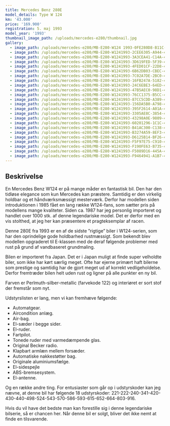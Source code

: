 ```yaml
---
title: Mercedes Benz 280E
model_details: Type W 124
km: '43.000'
price: '169.900'
registration: 5. maj 1993
model_year: '1993'
thumbnail_image_path: /uploads/mercedes-e280/thumbnail.jpg
gallery:
  - image_path: /uploads/mercedes-e280/MB-E280-W124 1993-0FE280D8-B11C-465B-83A9-902CFA072616.jpeg
  - image_path: /uploads/mercedes-e280/MB-E280-W1241993-2CEE6305-A944-46BF-83AD-C78E52AED0BB.jpeg
  - image_path: /uploads/mercedes-e280/MB-E280-W1241993-3A3CEA41-C14A-4EF2-889B-4BA939F327EC.jpeg
  - image_path: /uploads/mercedes-e280/MB-E280-W1241993-3D619FED-5F39-46DE-A4F1-2C06FF636DF8.jpeg
  - image_path: /uploads/mercedes-e280/MB-E280-W1241993-4FED01CF-22D8-4A84-8312-AE786E106BC5.jpeg
  - image_path: /uploads/mercedes-e280/MB-E280-W1241993-6B62DB03-CBEC-4DC7-8731-2B3E3E011101.jpeg
  - image_path: /uploads/mercedes-e280/MB-E280-W1241993-7C02A7DE-2BC0-4929-B993-666354FC876A.jpeg
  - image_path: /uploads/mercedes-e280/MB-E280-W1241993-16FB247A-5182-4584-BF24-39732E011DFC.jpeg
  - image_path: /uploads/mercedes-e280/MB-E280-W1241993-24C6EBE3-64ED-444D-958E-318277B9E28F.jpeg
  - image_path: /uploads/mercedes-e280/MB-E280-W1241993-47B5AEC0-98D1-4CCB-B771-96CAD6671A9B.jpeg
  - image_path: /uploads/mercedes-e280/MB-E280-W1241993-76CC1375-B5CC-4F09-B35E-6A79AB93E7DD.jpeg
  - image_path: /uploads/mercedes-e280/MB-E280-W1241993-87CC5CDD-A389-470C-8036-7100E96DDBA3.jpeg
  - image_path: /uploads/mercedes-e280/MB-E280-W1241993-156DA5B0-A798-443A-9DB3-A4F536F13347.jpeg
  - image_path: /uploads/mercedes-e280/MB-E280-W1241993-395F2614-A01A-4BE6-BDB4-8A8ECEC57DC6.jpeg
  - image_path: /uploads/mercedes-e280/MB-E280-W1241993-3305AE8C-3854-44E5-BA66-4861C806AF13.jpeg
  - image_path: /uploads/mercedes-e280/MB-E280-W1241993-43298A0E-9809-4D8C-B6B6-C06BDDB965F0.jpeg
  - image_path: /uploads/mercedes-e280/MB-E280-W1241993-60201296-1C1C-4512-ABCA-07D31732153C.jpeg
  - image_path: /uploads/mercedes-e280/MB-E280-W1241993-B41AC300-C138-4F12-846B-C294DF7AFA0E.jpeg
  - image_path: /uploads/mercedes-e280/MB-E280-W1241993-B3274A59-8EF3-437C-B14D-9B438F0CE628.jpeg
  - image_path: /uploads/mercedes-e280/MB-E280-W1241993-D6125B14-BF26-4F7C-958E-6E4239D67466.jpeg
  - image_path: /uploads/mercedes-e280/MB-E280-W1241993-F5F97E75-C910-46A4-BDEF-682B3CF58F26.jpeg
  - image_path: /uploads/mercedes-e280/MB-E280-W1241993-F190FE63-B735-44C0-9953-86DEF9AEF6E3.jpeg
  - image_path: /uploads/mercedes-e280/MB-E280-W1241993-F5089D16-445A-46ED-94E8-249B5EADC910.jpeg
  - image_path: /uploads/mercedes-e280/MB-E280-W1241993-F9464941-A1B7-4F78-B8F5-7B2196738606.jpeg  
---
```


## Beskrivelse

En Mercedes Benz W124 er p&aring; mange m&aring;der en fantastisk bil. Den har den tidl&oslash;se elegance som kun Mercedes kan pr&aelig;stere. Samtidig er den virkelig holdbar og et h&aring;ndv&aelig;rksm&aelig;ssigt mesterv&aelig;rk. Derfor har modellen siden introduktionen i 1985 f&aring;et en lang r&aelig;kke W124-fans, som s&aelig;tter pris p&aring; modellens mange kvaliteter. Siden ca. 1987 har jeg personlig importeret og handlet over 1000 stk. af denne legendariske model. Det er derfor med en vis stolthed, at jeg her kan pr&aelig;sentere et pragteksemplar af racen.

Denne 280E fra 1993 er en af de sidste ”rigtige” biler i W124-serien, som har den oprindelige gode holdbarhed rustm&aelig;ssigt. Som bekendt blev modellen opgraderet til E-klassen med de deraf f&oslash;lgende problemer med rust p&aring; grund af vandbaseret grundmaling.

Bilen er importeret fra Japan. Det er i Japan muligt at finde super velholdte biler, som ikke har k&oslash;rt s&aelig;rlig meget. Ofte har ejerne prim&aelig;rt haft bilerne som prestige og samtidig har de gjort meget ud af korrekt vedligeholdelse. Derfor fremtr&aelig;der bilen helt uden rust og ligner p&aring; alle punkter en ny bil.

Farven er Perlmuth-silber-metallic (farvekode 122) og interi&oslash;ret er sort stof der fremst&aring;r som nyt.

Udstyrslisten er lang, men vi kan fremh&aelig;ve f&oslash;lgende:

* Automatgear.
* Aircondition anl&aelig;g.
* Air-bag.
* El-s&aelig;der i begge sider.
* El-ruder.
* Fartpilot.
* Tonede ruder med varmed&aelig;mpende glas.
* Original Becker radio.
* Klapbart arml&aelig;n mellem fors&aelig;der.
* Automatiske nakkest&oslash;tter bag.
* Originale aluminiumsf&aelig;lge.
* El-sidespejle
* ABS-bremsesystem.
* El-antenne.

Og en r&aelig;kke andre ting. For entusiaster som g&aring;r op i udstyrskoder kan jeg n&aelig;vne, at denne bil har f&oslash;lgende 18 udstyrskoder: 221-222-240-341-420-430-440-498-524-543-570-586-593-615-652-664-803-916.

Hvis du vil have det bedste man kan forestille sig i denne legendariske bilserie, s&aring; er chancen her. N&aring;r denne bil er solgt, bliver det ikke nemt at finde en tilsvarende.

&nbsp;
